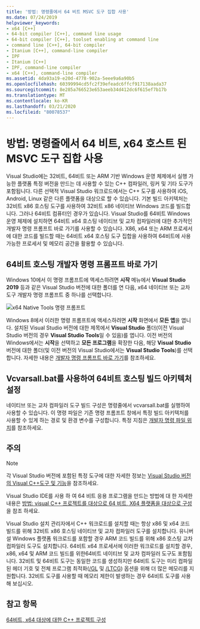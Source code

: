 ```yaml
---
title: '방법: 명령줄에서 64 비트 MSVC 도구 집합 사용'
ms.date: 07/24/2019
helpviewer_keywords:
- x64 [C++]
- 64-bit compiler [C++], command line usage
- 64-bit compiler [C++], toolset enabling at command line
- command line [C++], 64-bit compiler
- Itanium [C++], command-line compiler
- IPF
- Itanium [C++]
- IPF, command-line compiler
- x64 [C++], command-line compiler
ms.assetid: 4da93a19-e20d-4778-902a-5eee9a6a90b5
ms.openlocfilehash: 60399994cd5fc2f39efeadc6ffcf917138aada37
ms.sourcegitcommit: 8e285a766523e653aeeb34d412dc6f615ef7b17b
ms.translationtype: MT
ms.contentlocale: ko-KR
ms.lasthandoff: 03/21/2020
ms.locfileid: "80078537"
---
```

# <a name="how-to-enable-a-64-bit-x64-hosted-msvc-toolset-on-the-command-line"></a>방법: 명령줄에서 64 비트, x64 호스트 된 MSVC 도구 집합 사용

Visual Studio에는 32비트, 64비트 또는 ARM 기반 Windows 운영 체제에서 실행 가능한 플랫폼 특정 버전을 만드는 데 사용할 수 있는 C++ 컴파일러, 링커 및 기타 도구가 포함됩니다. 다른 선택적 Visual Studio 워크로드에서는 C++ 도구를 사용하여 iOS, Android, Linux 같은 다른 플랫폼을 대상으로 할 수 있습니다. 기본 빌드 아키텍처는 32비트 x86 호스팅 도구를 사용하여 32비트 x86 네이티브 Windows 코드를 빌드합니다. 그러나 64비트 컴퓨터인 경우가 있습니다. Visual Studio를 64비트 Windows 운영 체제에 설치하면 64비트 x64 호스팅 네이티브 및 교차 컴파일러에 대한 추가적인 개발자 명령 프롬프트 바로 가기를 사용할 수 있습니다. X86, x64 또는 ARM 프로세서에 대한 코드를 빌드할 때는 64비트 x64 호스팅 도구 집합을 사용하여 64비트에 사용 가능한 프로세서 및 메모리 공간을 활용할 수 있습니다.

## <a name="use-a-64-bit-hosted-developer-command-prompt-shortcut"></a>64비트 호스팅 개발자 명령 프롬프트 바로 가기

Windows 10에서 이 명령 프롬프트에 액세스하려면 **시작** 메뉴에서 **Visual Studio 2019** 등과 같은 Visual Studio 버전에 대한 폴더를 연 다음, x64 네이티브 또는 교차 도구 개발자 명령 프롬프트 중 하나를 선택합니다.

![x64 Native Tools 명령 프롬프트](media/x64-native-tools-command-prompt.png "시작 메뉴의 x64 네이티브 도구")

Windows 8에서 이러한 명령 프롬프트에 액세스하려면 **시작** 화면에서 **모든 앱**을 엽니다. 설치된 Visual Studio 버전에 대한 제목에서 **Visual Studio** 폴더(이전 Visual Studio 버전의 경우 **Visual Studio Tools**일 수 있음)를 엽니다. 이전 버전의 Windows에서는 **시작**을 선택하고 **모든 프로그램**을 확장한 다음, 해당 **Visual Studio** 버전에 대한 폴더(및 이전 버전의 Visual Studio에서는  **Visual Studio Tools**)를 선택합니다. 자세한 내용은 [개발자 명령 프롬프트 바로 가기](building-on-the-command-line.md#developer_command_prompt_shortcuts)를 참조하세요.

## <a name="use-vcvarsallbat-to-set-a-64-bit-hosted-build-architecture"></a>Vcvarsall.bat를 사용하여 64비트 호스팅 빌드 아키텍처 설정

네이티브 또는 교차 컴파일러 도구 빌드 구성은 명령줄에서 vcvarsall.bat를 실행하여 사용할 수 있습니다. 이 명령 파일은 기존 명령 프롬프트 창에서 특정 빌드 아키텍처를 사용할 수 있게 하는 경로 및 환경 변수를 구성합니다. 특정 지침은 [개발자 명령 파일 위치](building-on-the-command-line.md#developer_command_file_locations)를 참조하세요.

## <a name="remarks"></a>주의

> [!NOTE]
> 각 Visual Studio 버전에 포함된 특정 도구에 대한 자세한 정보는 [Visual Studio 버전의 Visual C++도구 및 기능](../overview/visual-cpp-tools-and-features-in-visual-studio-editions.md)을 참조하세요.
>
> Visual Studio IDE를 사용 하 여 64 비트 응용 프로그램을 만드는 방법에 대 한 자세한 내용은 [방법: visual C++ 프로젝트를 대상으로 64 비트, X64 플랫폼을 대상으로 구성](how-to-configure-visual-cpp-projects-to-target-64-bit-platforms.md)을 참조 하세요.

Visual Studio 설치 관리자에서 C++ 워크로드를 설치할 때는 항상 x86 및 x64 코드 빌드를 위해 32비트 x86 호스팅 네이티브 및 교차 컴파일러 도구를 설치합니다. 유니버설 Windows 플랫폼 워크로드를 포함할 경우 ARM 코드 빌드를 위해 x86 호스팅 교차 컴파일러 도구도 설치합니다. 64비트 x64 프로세서에 이러한 워크로드를 설치할 경우, x86, x64 및 ARM 코드 빌드를 위한64비트 네이티브 및 교차 컴파일러 도구도 포함됩니다. 32비트 및 64비트 도구는 동일한 코드를 생성하지만 64비트 도구는 미리 컴파일된 헤더 기호 및 전체 프로그램 최적화([/GL](reference/gl-whole-program-optimization.md) 및 [/LTCG](reference/ltcg-link-time-code-generation.md)) 옵션을 위해 더 많은 메모리를 지원합니다. 32비트 도구를 사용할 때 메모리 제한이 발생하는 경우 64비트 도구를 사용해 보십시오.

## <a name="see-also"></a>참고 항목

[64비트, x64 대상에 대한 C++ 프로젝트 구성](configuring-programs-for-64-bit-visual-cpp.md)<br/>
